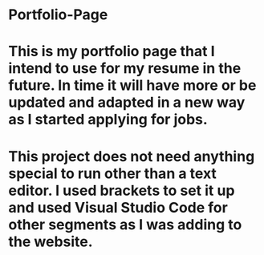 # Portfolio-Page

# This is my portfolio page that I intend to use for my resume in the future. In time it will have more or be updated and adapted in a new way as I started applying for jobs. 

# This project does not need anything special to run other than a text editor. I used brackets to set it up and used Visual Studio Code for other segments as I was adding to the website. 

